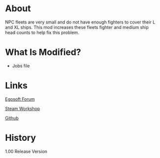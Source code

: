 # About

NPC fleets are very small and do not have enough fighters to cover their L and XL ships. This mod increases these fleets fighter and medium ship head counts to help fix this problem.

# What Is Modified?

* Jobs file

# Links

[Egosoft Forum](https://forum.egosoft.com/viewtopic.php?f=192&t=420538)

[Steam Workshop](https://steamcommunity.com/sharedfiles/filedetails/?id=1925136156)

[Github](https://github.com/rovermicrover/x4-improved-fleets)

# History

1.00 Release Version